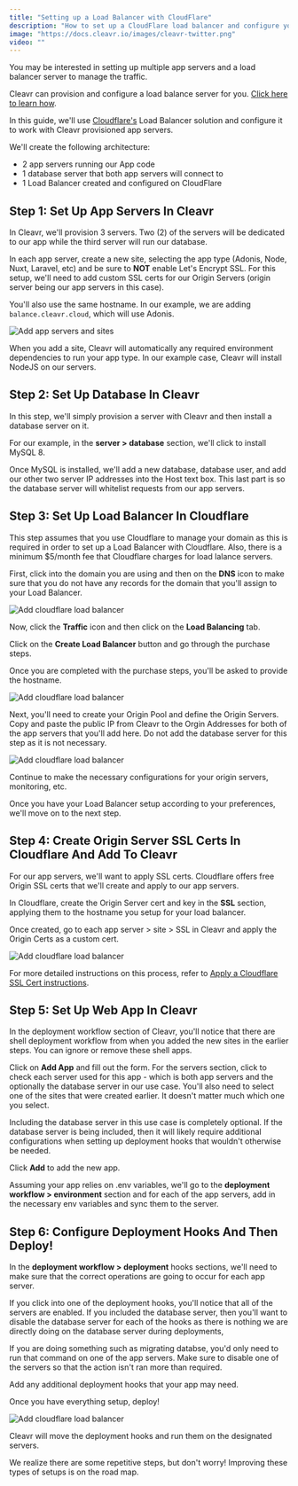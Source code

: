 ```yaml
---
title: "Setting up a Load Balancer with CloudFlare"
description: "How to set up a CloudFlare load balancer and configure your servers and deployment workflows for this architecture type."
image: "https://docs.cleavr.io/images/cleavr-twitter.png"
video: ""
---
```


You may be interested in setting up multiple app servers and a load balancer server to manage the traffic.

Cleavr can provision and configure a load balance server for you. [Click here to learn how](/load-balancer).

In this guide, we'll use [Cloudflare's](https://www.cloudflare.com/) Load Balancer solution and configure it to work with Cleavr provisioned app servers.

We'll create the following architecture:

- 2 app servers running our App code
- 1 database server that both app servers will connect to
- 1 Load Balancer created and configured on CloudFlare

## Step 1: Set Up App Servers In Cleavr

In Cleavr, we'll provision 3 servers. Two (2) of the servers will be dedicated to our app while the third server will run our
database.

In each app server, create a new site, selecting the app type (Adonis, Node, Nuxt, Laravel, etc) and be sure to **NOT** enable
Let's Encrypt SSL. For this setup, we'll need to add custom SSL certs for our Origin Servers (origin server being our app servers in this case).

You'll also use the same hostname. In our example, we are adding `balance.cleavr.cloud`, which will use Adonis.

![Add app servers and sites](/images/load-balancer/add-sites.png)

When you add a site, Cleavr will automatically any required environment dependencies to run your app type. In our example case, Cleavr
will install NodeJS on our servers.

## Step 2: Set Up Database In Cleavr

In this step, we'll simply provision a server with Cleavr and then install a database server on it.

For our example, in the **server > database** section, we'll click to install MySQL 8.

Once MySQL is installed, we'll add a new database, database user, and add our other two server IP addresses into the Host text box.
This last part is so the database server will whitelist requests from our app servers.

## Step 3: Set Up Load Balancer In Cloudflare

<base-info>
This step assumes that you use Cloudflare to manage your domain as this is required in order to set up a Load Balancer with Cloudflare.
Also, there is a minimum $5/month fee that Cloudflare charges for load lalance servers. 
</base-info>

First, click into the domain you are using and then on the **DNS** icon to make sure that you do not have any records for the domain that you'll assign to your Load Balancer.

![Add cloudflare load balancer](/images/load-balancer/dns-records.png)

Now, click the **Traffic** icon and then click on the **Load Balancing** tab.

Click on the **Create Load Balancer** button and go through the purchase steps.

Once you are completed with the purchase steps, you'll be asked to provide the hostname.

![Add cloudflare load balancer](/images/load-balancer/setup1.png)

Next, you'll need to create your Origin Pool and define the Origin Servers. Copy and paste the public IP from Cleavr to the Orgin Addresses for
both of the app servers that you'll add here. Do not add the database server for this step as it is not necessary.

![Add cloudflare load balancer](/images/load-balancer/setup2.png)

Continue to make the necessary configurations for your origin servers, monitoring, etc.

Once you have your Load Balancer setup according to your preferences, we'll move on to the next step.

## Step 4: Create Origin Server SSL Certs In Cloudflare And Add To Cleavr

For our app servers, we'll want to apply SSL certs. Cloudflare offers free Origin SSL certs that we'll create and apply to our app servers.

In Cloudflare, create the Origin Server cert and key in the **SSL** section, applying them to the hostname you setup for your load balancer.

Once created, go to each app server > site > SSL in Cleavr and apply the Origin Certs as a custom cert.

![Add cloudflare load balancer](/images/load-balancer/dns-records.png)

For more detailed instructions on this process, refer to [Apply a Cloudflare SSL Cert instructions](/ssl#apply-a-cloudflare-ssl-cert).

## Step 5: Set Up Web App In Cleavr

In the deployment workflow section of Cleavr, you'll notice that there are shell deployment workflow from when you added the new sites in the earlier steps. You can
ignore or remove these shell apps.

Click on **Add App** and fill out the form. For the servers section, click to check each server used for this app - which is both app servers and the optionally the database
server in our use case. You'll also need to select one of the sites that were created earlier. It doesn't matter much which one you select.

<base-info>
Including the database server in this use case is completely optional. If the database server is being included, then it will likely require
additional configurations when setting up deployment hooks that wouldn't otherwise be needed. 
</base-info>

Click **Add** to add the new app.

Assuming your app relies on .env variables, we'll go to the **deployment workflow > environment** section and for each of the app servers, add in the
necessary env variables and sync them to the server.

## Step 6: Configure Deployment Hooks And Then Deploy!

In the **deployment workflow > deployment** hooks sections, we'll need to make sure that the correct operations are going to occur for each app server.

If you click into one of the deployment hooks, you'll notice that all of the servers are enabled. If you included the database server, then you'll want to
disable the database server for each of the hooks as there is nothing we are directly doing on the database server during deployments,

If you are doing something such as migrating databse, you'd only need to run that command on one of the app servers. Make sure to disable
one of the servers so that the action isn't ran more than required.

Add any additional deployment hooks that your app may need.

Once you have everything setup, deploy!

![Add cloudflare load balancer](/images/load-balancer/deploy.png)

Cleavr will move the deployment hooks and run them on the designated servers.

<base-point>
We realize there are some repetitive steps, but don't worry! Improving these types of setups is on the road map.
</base-point>
